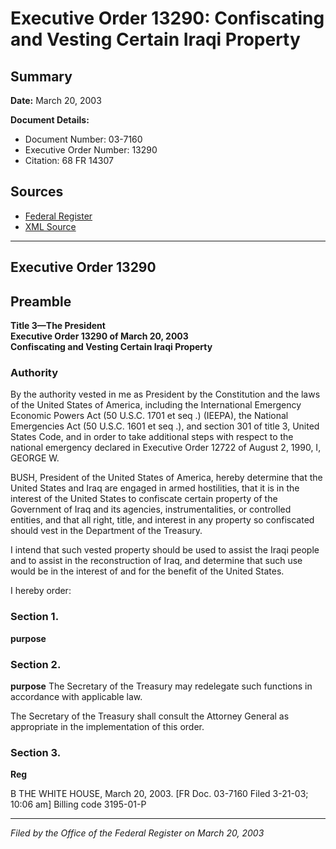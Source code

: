 # Executive Order 13290: Confiscating and Vesting Certain Iraqi Property

## Summary

**Date:** March 20, 2003

**Document Details:**
- Document Number: 03-7160
- Executive Order Number: 13290
- Citation: 68 FR 14307

## Sources
- [Federal Register](https://www.federalregister.gov/documents/2003/03/24/03-7160/confiscating-and-vesting-certain-iraqi-property)
- [XML Source](https://www.federalregister.gov/documents/full_text/xml/2003/03/24/03-7160.xml)

---

## Executive Order 13290

## Preamble

**Title 3—The President**  
**Executive Order 13290 of March 20, 2003**  
**Confiscating and Vesting Certain Iraqi Property**

### Authority

By the authority vested in me as President by the Constitution and the laws of the United States of America, including the International Emergency Economic Powers Act (50 U.S.C. 1701 
et seq
.) (IEEPA), the National Emergencies Act (50 U.S.C. 1601 
et seq
.), and section 301 of title 3, United States Code, and in order to take additional steps with respect to the national emergency declared in Executive Order 12722 of August 2, 1990,
I, GEORGE W.

BUSH, President of the United States of America, hereby determine that the United States and Iraq are engaged in armed hostilities, that it is in the interest of the United States to confiscate certain property of the Government of Iraq and its agencies, instrumentalities, or controlled entities, and that all right, title, and interest in any property so confiscated should vest in the Department of the Treasury.

I intend that such vested property should be used to assist the Iraqi people and to assist in the reconstruction of Iraq, and determine that such use would be in the interest of and for the benefit of the United States.

I hereby order:
### Section 1.

**purpose**

### Section 2.

**purpose**
 The Secretary of the Treasury may redelegate such functions in accordance with applicable law.

The Secretary of the Treasury shall consult the Attorney General as appropriate in the implementation of this order.
### Section 3.

**Reg**

B
THE WHITE HOUSE,
March 20, 2003.
[FR Doc. 03-7160
Filed 3-21-03; 10:06 am]
Billing code 3195-01-P

---

*Filed by the Office of the Federal Register on March 20, 2003*
